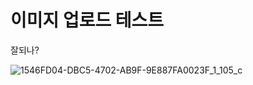 # 이미지 업로드 테스트

잘되나?

![1546FD04-DBC5-4702-AB9F-9E887FA0023F_1_105_c](/Users/leejeongmin/Desktop/MossyStone01.github.io/images/2025-02-05-Test/1546FD04-DBC5-4702-AB9F-9E887FA0023F_1_105_c.jpeg)